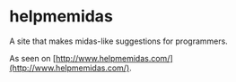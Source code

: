 # helpmemidas
A site that makes midas-like suggestions for programmers.

As seen on [http://www.helpmemidas.com/](http://www.helpmemidas.com/).
